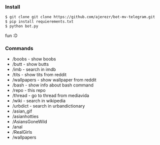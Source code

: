 ### Install
```sh
$ git clone git clone https://github.com/ajerezr/bot-mv-telegram.git
$ pip install requierements.txt
$ python bot.py
```
fun :D

### Commands
* /boobs - show boobs
* /butt - show butts
* /imb - search in imdb
* /tits - show tits from reddit
* /wallpapers - show wallpaper from reddit
* /bash <command> - show info about bash command
* /repo - this repo
* /thread - go to thread from mediavida
* /wiki - search in wikipedia
* /urbdict - search in urbandictionary
* /asian_gif
* /asianhotties
* /AsiansGoneWild
* /anal
* /RealGirls
* /wallpapers
